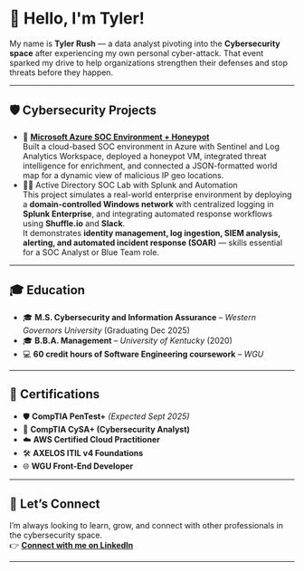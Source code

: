 # 👋 Hello, I'm Tyler!  

My name is **Tyler Rush** — a data analyst pivoting into the **Cybersecurity space** after experiencing my own personal cyber-attack. That event sparked my drive to help organizations strengthen their defenses and stop threats before they happen.  

---

## 🛡️ Cybersecurity Projects
- 🔐 <a href="https://github.com/rtylerrush/azure-soc-and-honeypot">**Microsoft Azure SOC Environment + Honeypot**</a>  
  Built a cloud-based SOC environment in Azure with Sentinel and Log Analytics Workspace, deployed a honeypot VM, integrated threat intelligence for enrichment, and connected a JSON-formatted world map for a dynamic view of malicious IP geo locations.  
- 🧑‍💻 Active Directory SOC Lab with Splunk and Automation  
  This project simulates a real-world enterprise environment by deploying a **domain-controlled Windows network** with centralized logging in **Splunk Enterprise**, and integrating automated response workflows using **Shuffle.io** and **Slack**.  
  It demonstrates **identity management, log ingestion, SIEM analysis, alerting, and automated incident response (SOAR)** — skills essential for a SOC Analyst or Blue Team role.  
---

## 🎓 Education
- 🎓 **M.S. Cybersecurity and Information Assurance** – *Western Governors University* (Graduating Dec 2025)  
- 🎓 **B.B.A. Management** – *University of Kentucky* (2020)  
- 💻 **60 credit hours of Software Engineering coursework** – *WGU*  

---

## 📜 Certifications
- 🛡️ **CompTIA PenTest+** *(Expected Sept 2025)*  
- 🔎 **CompTIA CySA+ (Cybersecurity Analyst)**  
- ☁️ **AWS Certified Cloud Practitioner**  
- 🛠️ **AXELOS ITIL v4 Foundations**  
- 🌐 **WGU Front-End Developer**  

---

## 🤝 Let’s Connect
I’m always looking to learn, grow, and connect with other professionals in the cybersecurity space.  
👉 [**Connect with me on LinkedIn**](https://www.linkedin.com/in/rtylerrush/)  

---
